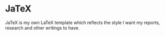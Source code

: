 # JaTeX
JaTeX is my own LaTeX template which reflects the style I want my reports, research and other writings to have.
